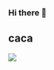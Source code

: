### Hi there 👋

<h2>caca</h2>

<img src="https://images.wikidexcdn.net/mwuploads/wikidex/thumb/3/33/latest/20180318190751/Logo_WikiDex.png/140px-Logo_WikiDex.png">
